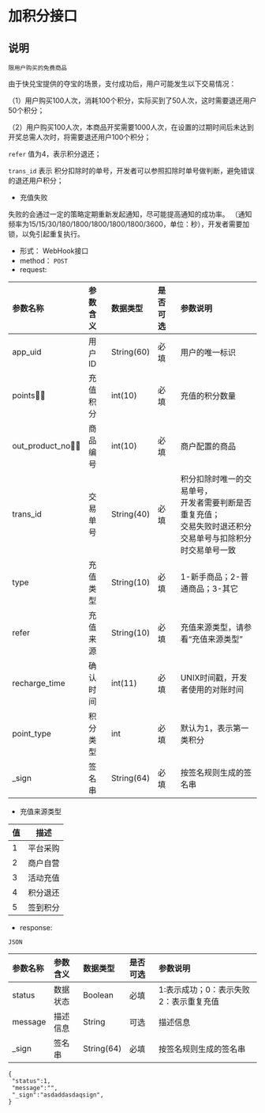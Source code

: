 # 加积分接口

## 说明

`限用户购买的免费商品`

由于快兑宝提供的夺宝的场景，支付成功后，用户可能发生以下交易情况：

（1）用户购买100人次，消耗100个积分，实际买到了50人次，这时需要退还用户50个积分；

（2）用户购买100人次，本商品开奖需要1000人次，在设置的过期时间后未达到开奖总需人次时，将需要退还用户100个积分；


`refer` 值为4，表示积分退还；

`trans_id`  表示 积分扣除时的单号，开发者可以参照扣除时单号做判断，避免错误的退还用户积分；


- 充值失败

失败的会通过一定的策略定期重新发起通知，尽可能提高通知的成功率。 （通知频率为15\/15\/30\/180\/1800\/1800\/1800\/1800\/3600，单位：秒），开发者需要加锁，以免引起重复执行。

* 形式： WebHook接口
* method： `POST`
* request:

| 参数名称 | 参数含义 | 数据类型 | 是否可选 | 参数说明 |
| :--- | :--- | :--- | :--- | :--- |
| app\_uid | 用户ID | String\(60\) | 必填 | 用户的唯一标识 |
| points | 充值积分 | int\(10\) | 必填 | 充值的积分数量 |
| out_product_no | 商品编号| int\(10\) | 必填 | 商户配置的商品 |
| trans\_id | 交易单号 | String\(40\) | 必填 | 积分扣除时唯一的交易单号，<br/>开发者需要判断是否重复充值；<br/> 交易失败时退还积分交易单号与扣除积分时交易单号一致 |
| type| 充值类型| String\(10\) | 必填 | 1-新手商品；2-普通商品；3-其它 |
| refer | 充值来源 | String\(10\) | 必填 | 充值来源类型，请参看“充值来源类型” |
| recharge_time | 确认时间 | int(11) | 必填 | UNIX时间戳，开发者使用的对账时间 |
| point_type | 积分类型 | int | 必填 | 默认为1，表示第一类积分 |
| \_sign | 签名串 | String\(64\) | 必填 | 按签名规则生成的签名串 |

* 充值来源类型

| 值 | 描述|
| --- | --- |
| 1 | 平台采购 |
| 2 | 商户自营 |
| 3 | 活动充值 |
| 4 | 积分退还 |
| 5 | 签到积分 |

* response:

`JSON`

| 参数名称 | 参数含义 | 数据类型 | 是否可选 | 参数说明 |
| :--- | :--- | :--- | :--- | :--- |
| status | 数据状态 | Boolean | 必填 | 1:表示成功；0：表示失败 2：表示重复充值 |
| message | 描述信息 | String | 可选 | 描述信息 |
| \_sign | 签名串 | String\(64\) | 必填 | 按签名规则生成的签名串 |

```
{
 "status":1,
 "message":"",
 "_sign":"asdaddasdaqsign",
}
```
